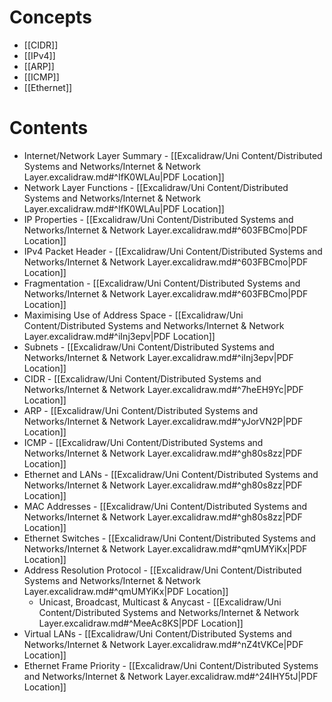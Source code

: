 # Concepts

- [[CIDR]]
- [[IPv4]]
- [[ARP]]
- [[ICMP]]
- [[Ethernet]]

# Contents

- Internet/Network Layer Summary - [[Excalidraw/Uni Content/Distributed Systems and Networks/Internet & Network Layer.excalidraw.md#^IfK0WLAu|PDF Location]]
- Network Layer Functions - [[Excalidraw/Uni Content/Distributed Systems and Networks/Internet & Network Layer.excalidraw.md#^IfK0WLAu|PDF Location]]
- IP Properties - [[Excalidraw/Uni Content/Distributed Systems and Networks/Internet & Network Layer.excalidraw.md#^603FBCmo|PDF Location]]
- IPv4 Packet Header - [[Excalidraw/Uni Content/Distributed Systems and Networks/Internet & Network Layer.excalidraw.md#^603FBCmo|PDF Location]]
- Fragmentation - [[Excalidraw/Uni Content/Distributed Systems and Networks/Internet & Network Layer.excalidraw.md#^603FBCmo|PDF Location]]
- Maximising Use of Address Space - [[Excalidraw/Uni Content/Distributed Systems and Networks/Internet & Network Layer.excalidraw.md#^iInj3epv|PDF Location]]
- Subnets - [[Excalidraw/Uni Content/Distributed Systems and Networks/Internet & Network Layer.excalidraw.md#^iInj3epv|PDF Location]]
- CIDR - [[Excalidraw/Uni Content/Distributed Systems and Networks/Internet & Network Layer.excalidraw.md#^7heEH9Yc|PDF Location]]
- ARP - [[Excalidraw/Uni Content/Distributed Systems and Networks/Internet & Network Layer.excalidraw.md#^yJorVN2P|PDF Location]]
- ICMP - [[Excalidraw/Uni Content/Distributed Systems and Networks/Internet & Network Layer.excalidraw.md#^gh80s8zz|PDF Location]]
- Ethernet and LANs - [[Excalidraw/Uni Content/Distributed Systems and Networks/Internet & Network Layer.excalidraw.md#^gh80s8zz|PDF Location]]
- MAC Addresses - [[Excalidraw/Uni Content/Distributed Systems and Networks/Internet & Network Layer.excalidraw.md#^gh80s8zz|PDF Location]]
- Ethernet Switches - [[Excalidraw/Uni Content/Distributed Systems and Networks/Internet & Network Layer.excalidraw.md#^qmUMYiKx|PDF Location]]
- Address Resolution Protocol - [[Excalidraw/Uni Content/Distributed Systems and Networks/Internet & Network Layer.excalidraw.md#^qmUMYiKx|PDF Location]]
	- Unicast, Broadcast, Multicast & Anycast - [[Excalidraw/Uni Content/Distributed Systems and Networks/Internet & Network Layer.excalidraw.md#^MeeAc8KS|PDF Location]]
- Virtual LANs - [[Excalidraw/Uni Content/Distributed Systems and Networks/Internet & Network Layer.excalidraw.md#^nZ4tVKCe|PDF Location]]
- Ethernet Frame Priority - [[Excalidraw/Uni Content/Distributed Systems and Networks/Internet & Network Layer.excalidraw.md#^24IHY5tJ|PDF Location]]
